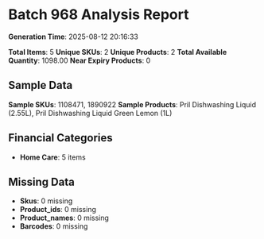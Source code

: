 # Batch 968 Analysis Report

**Generation Time**: 2025-08-12 20:16:33

**Total Items**: 5
**Unique SKUs**: 2
**Unique Products**: 2
**Total Available Quantity**: 1098.00
**Near Expiry Products**: 0

## Sample Data
**Sample SKUs**: 1108471, 1890922
**Sample Products**: Pril Dishwashing Liquid (2.55L), Pril Dishwashing Liquid Green Lemon (1L)

## Financial Categories
- **Home Care**: 5 items

## Missing Data
- **Skus**: 0 missing
- **Product_ids**: 0 missing
- **Product_names**: 0 missing
- **Barcodes**: 0 missing
